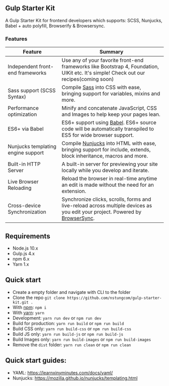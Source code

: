 ## Gulp Starter Kit
A Gulp Starter Kit for frontend developers which supports: SCSS, Nunjucks, Babel + auto polyfill, Browserify & Browsersync.

### Features
| Feature | Summary |
|----------------------------------------|-------------------------------------------------------------------------------------------------------------------------------------------------------------------------------------------------------------------------------------------------------------|
| Independent front-end frameworks | Use any of your favorite front-end frameworks like Bootstrap 4, Foundation, UIKit etc. It's simple! Check out our recipes(coming soon) |
| Sass support (SCSS Syntax) | Compile [Sass](http://sass-lang.com/) into CSS with ease, bringing support for variables, mixins and more. |
| Performance optimization | Minify and concatenate JavaScript, CSS and Images to help keep your pages lean. |
| ES6+ via Babel | ES6+ support using [Babel](https://babeljs.io/). ES6+ source code will be automatically transpiled to ES5 for wide browser support. |
| Nunjucks templating engine support | Compile [Nunjucks](https://mozilla.github.io/nunjucks/) into HTML with ease, bringing support for include, extends, block inheritance, macros and more. |
| Built-in HTTP Server | A built-in server for previewing your site locally while you develop and iterate. |
| Live Browser Reloading | Reload the browser in real-time anytime an edit is made without the need for an extension. |
| Cross-device Synchronization | Synchronize clicks, scrolls, forms and live-reload across multiple devices as you edit your project. Powered by [BrowserSync](http://browsersync.io). |

## Requirements
- Node.js 10.x
- Gulp.js 4.x
- npm 6.x
- Yarn 1.x

## Quick start
- Create a empty folder and navigate with CLI to the folder
- Clone the repo `git clone https://github.com/nstungcom/gulp-starter-kit.git .`
- With [npm](https://www.npmjs.com/): `npm i`
- With [yarn](https://yarnpkg.com/): `yarn`
- Development: `yarn run dev` or `npm run dev`
- Build for production: `yarn run build` or `npm run build`
- Build CSS only: `yarn run build-css` or `npm run build-css`
- Build JS only: `yarn run build-js` or `npm run build-js`
- Build Images only: `yarn run build-images` or `npm run build-images`
- Remove the `dist` folder: `yarn run clean` or `npm run clean`

## Quick start guides:
- YAML: https://learnxinyminutes.com/docs/yaml/
- Nunjucks: https://mozilla.github.io/nunjucks/templating.html
